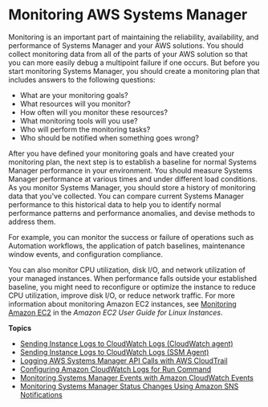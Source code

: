 # Monitoring AWS Systems Manager<a name="monitoring"></a>

Monitoring is an important part of maintaining the reliability, availability, and performance of Systems Manager and your AWS solutions\. You should collect monitoring data from all of the parts of your AWS solution so that you can more easily debug a multipoint failure if one occurs\. But before you start monitoring Systems Manager, you should create a monitoring plan that includes answers to the following questions: 
+ What are your monitoring goals?
+ What resources will you monitor?
+ How often will you monitor these resources?
+ What monitoring tools will you use?
+ Who will perform the monitoring tasks?
+ Who should be notified when something goes wrong?

After you have defined your monitoring goals and have created your monitoring plan, the next step is to establish a baseline for normal Systems Manager performance in your environment\. You should measure Systems Manager performance at various times and under different load conditions\. As you monitor Systems Manager, you should store a history of monitoring data that you've collected\. You can compare current Systems Manager performance to this historical data to help you to identify normal performance patterns and performance anomalies, and devise methods to address them\.

For example, you can monitor the success or failure of operations such as Automation workflows, the application of patch baselines, maintenance window events, and configuration compliance\.

You can also monitor CPU utilization, disk I/O, and network utilization of your managed instances\. When performance falls outside your established baseline, you might need to reconfigure or optimize the instance to reduce CPU utilization, improve disk I/O, or reduce network traffic\. For more information about monitoring Amazon EC2 instances, see [Monitoring Amazon EC2](https://docs.aws.amazon.com/AWSEC2/latest/UserGuide/monitoring_ec2.html) in the *Amazon EC2 User Guide for Linux Instances*\.

**Topics**
+ [Sending Instance Logs to CloudWatch Logs \(CloudWatch agent\)](monitoring-cloudwatch-agent.md)
+ [Sending Instance Logs to CloudWatch Logs \(SSM Agent\)](monitoring-ssm-agent.md)
+ [Logging AWS Systems Manager API Calls with AWS CloudTrail](monitoring-cloudtrail-logs.md)
+ [Configuring Amazon CloudWatch Logs for Run Command](sysman-rc-setting-up-cwlogs.md)
+ [Monitoring Systems Manager Events with Amazon CloudWatch Events](monitoring-cloudwatch-events.md)
+ [Monitoring Systems Manager Status Changes Using Amazon SNS Notifications](monitoring-sns-notifications.md)